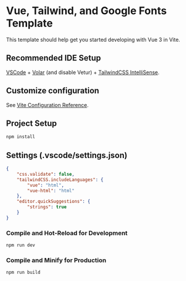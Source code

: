 # Vue, Tailwind, and Google Fonts Template

This template should help get you started developing with Vue 3 in Vite.

## Recommended IDE Setup

[VSCode](https://code.visualstudio.com/) + [Volar](https://marketplace.visualstudio.com/items?itemName=Vue.volar) (and disable Vetur) + [TailwindCSS IntelliSense](bradlc.vscode-tailwindcss).

## Customize configuration

See [Vite Configuration Reference](https://vitejs.dev/config/).

## Project Setup

```sh
npm install
```

## Settings (.vscode/settings.json)
```json
{
	"css.validate": false,
	"tailwindCSS.includeLanguages": {
		"vue": "html",
		"vue-html": "html"
	},
	"editor.quickSuggestions": {
		"strings": true
	}
}
```

### Compile and Hot-Reload for Development

```sh
npm run dev
```

### Compile and Minify for Production

```sh
npm run build
```
